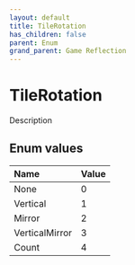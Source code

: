 ```yaml
---
layout: default
title: TileRotation
has_children: false
parent: Enum
grand_parent: Game Reflection
---
```

# TileRotation
Description 

## Enum values

| Name | Value |
|:-------------|:--------------|
| None | 0 |
| Vertical | 1 |
| Mirror | 2 |
| VerticalMirror | 3 |
| Count | 4 |

